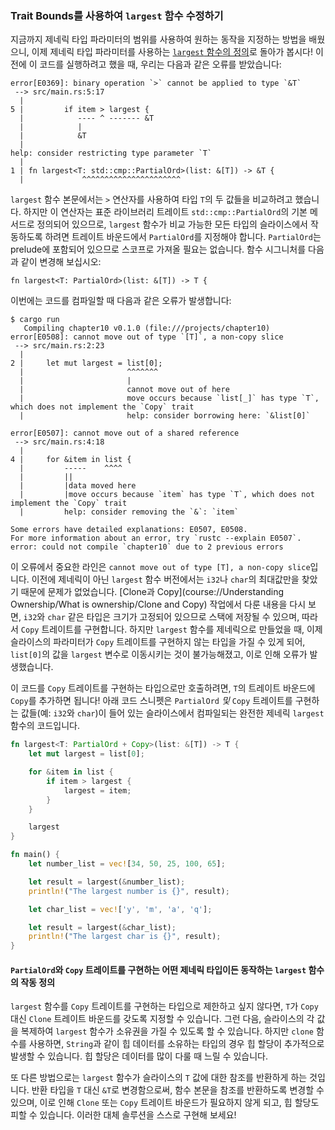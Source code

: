 ### Trait Bounds를 사용하여 `largest` 함수 수정하기

지금까지 제네릭 타입 파라미터의 범위를 사용하여 원하는 동작을 지정하는 방법을 배웠으니, 이제 제네릭 타입 파라미터를 사용하는 [`largest` 함수의 정의](course://Generic+Types,+Traits,+and+Lifetime/Generic+Data+Types/In+Function+Definitions)로 돌아가 봅시다! 이전에 이 코드를 실행하려고 했을 때, 우리는 다음과 같은 오류를 받았습니다:

```text
error[E0369]: binary operation `>` cannot be applied to type `&T`
 --> src/main.rs:5:17
  |
5 |         if item > largest {
  |            ---- ^ ------- &T
  |            |
  |            &T
  |
help: consider restricting type parameter `T`
  |
1 | fn largest<T: std::cmp::PartialOrd>(list: &[T]) -> &T {
  |             ^^^^^^^^^^^^^^^^^^^^^^
```

`largest` 함수 본문에서는 `>` 연산자를 사용하여 타입 `T`의 두 값들을 비교하려고 했습니다. 하지만 이 연산자는 표준 라이브러리 트레이트 `std::cmp::PartialOrd`의 기본 메서드로 정의되어 있으므로, `largest` 함수가 비교 가능한 모든 타입의 슬라이스에서 작동하도록 하려면 트레이트 바운드에서 `PartialOrd`를 지정해야 합니다. `PartialOrd`는 prelude에 포함되어 있으므로 스코프로 가져올 필요는 없습니다. 함수 시그니처를 다음과 같이 변경해 보십시오:

```rust,ignore
fn largest<T: PartialOrd>(list: &[T]) -> T {
```

이번에는 코드를 컴파일할 때 다음과 같은 오류가 발생합니다:

```console
$ cargo run
   Compiling chapter10 v0.1.0 (file:///projects/chapter10)
error[E0508]: cannot move out of type `[T]`, a non-copy slice
 --> src/main.rs:2:23
  |
2 |     let mut largest = list[0];
  |                       ^^^^^^^
  |                       |
  |                       cannot move out of here
  |                       move occurs because `list[_]` has type `T`, which does not implement the `Copy` trait
  |                       help: consider borrowing here: `&list[0]`

error[E0507]: cannot move out of a shared reference
 --> src/main.rs:4:18
  |
4 |     for &item in list {
  |         -----    ^^^^
  |         ||
  |         |data moved here
  |         |move occurs because `item` has type `T`, which does not implement the `Copy` trait
  |         help: consider removing the `&`: `item`

Some errors have detailed explanations: E0507, E0508.
For more information about an error, try `rustc --explain E0507`.
error: could not compile `chapter10` due to 2 previous errors
```

이 오류에서 중요한 라인은 `cannot move out of type [T], a non-copy slice`입니다. 이전에 제네릭이 아닌 `largest` 함수 버전에서는 `i32`나 `char`의 최대값만을 찾았기 때문에 문제가 없었습니다. [Clone과 Copy](course://Understanding Ownership/What is ownership/Clone and Copy) 작업에서 다룬 내용을 다시 보면, `i32`와 `char` 같은 타입은 크기가 고정되어 있으므로 스택에 저장될 수 있으며, 따라서 `Copy` 트레이트를 구현합니다. 하지만 `largest` 함수를 제네릭으로 만들었을 때, 이제 슬라이스의 파라미터가 `Copy` 트레이트를 구현하지 않는 타입을 가질 수 있게 되어, `list[0]`의 값을 `largest` 변수로 이동시키는 것이 불가능해졌고, 이로 인해 오류가 발생했습니다.

이 코드를 `Copy` 트레이트를 구현하는 타입으로만 호출하려면, `T`의 트레이트 바운드에 `Copy`를 추가하면 됩니다! 아래 코드 스니펫은 `PartialOrd` *및* `Copy` 트레이트를 구현하는 값들(예: `i32`와 `char`)이 들어 있는 슬라이스에서 컴파일되는 완전한 제네릭 `largest` 함수의 코드입니다.

```rust
fn largest<T: PartialOrd + Copy>(list: &[T]) -> T {
    let mut largest = list[0];

    for &item in list {
        if item > largest {
            largest = item;
        }
    }

    largest
}

fn main() {
    let number_list = vec![34, 50, 25, 100, 65];

    let result = largest(&number_list);
    println!("The largest number is {}", result);

    let char_list = vec!['y', 'm', 'a', 'q'];

    let result = largest(&char_list);
    println!("The largest char is {}", result);
}
```

#### `PartialOrd`와 `Copy` 트레이트를 구현하는 어떤 제네릭 타입이든 동작하는 `largest` 함수의 작동 정의

`largest` 함수를 `Copy` 트레이트를 구현하는 타입으로 제한하고 싶지 않다면, `T`가 `Copy` 대신 `Clone` 트레이트 바운드를 갖도록 지정할 수 있습니다. 그런 다음, 슬라이스의 각 값을 복제하여 `largest` 함수가 소유권을 가질 수 있도록 할 수 있습니다. 하지만 `clone` 함수를 사용하면, `String`과 같이 힙 데이터를 소유하는 타입의 경우 힙 할당이 추가적으로 발생할 수 있습니다. 힙 할당은 데이터를 많이 다룰 때 느릴 수 있습니다.

또 다른 방법으로는 `largest` 함수가 슬라이스의 `T` 값에 대한 참조를 반환하게 하는 것입니다. 반환 타입을 `T` 대신 `&T`로 변경함으로써, 함수 본문을 참조를 반환하도록 변경할 수 있으며, 이로 인해 `Clone` 또는 `Copy` 트레이트 바운드가 필요하지 않게 되고, 힙 할당도 피할 수 있습니다. 이러한 대체 솔루션을 스스로 구현해 보세요!